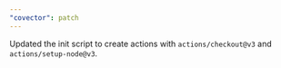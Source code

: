 ```yaml
---
"covector": patch
---
```


Updated the init script to create actions with `actions/checkout@v3` and `actions/setup-node@v3`.
